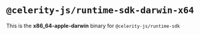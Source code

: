 # `@celerity-js/runtime-sdk-darwin-x64`

This is the **x86_64-apple-darwin** binary for `@celerity-js/runtime-sdk`
